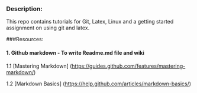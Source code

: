 ### Description:
This repo contains tutorials for Git, Latex, Linux and a getting started assignment on using git and latex.

###Resources:
#### 1. Github markdown - To write Readme.md file and wiki

  1.1 [Mastering Markdown] (https://guides.github.com/features/mastering-markdown/) 
  
  1.2 [Markdown Basics] (https://help.github.com/articles/markdown-basics/)
